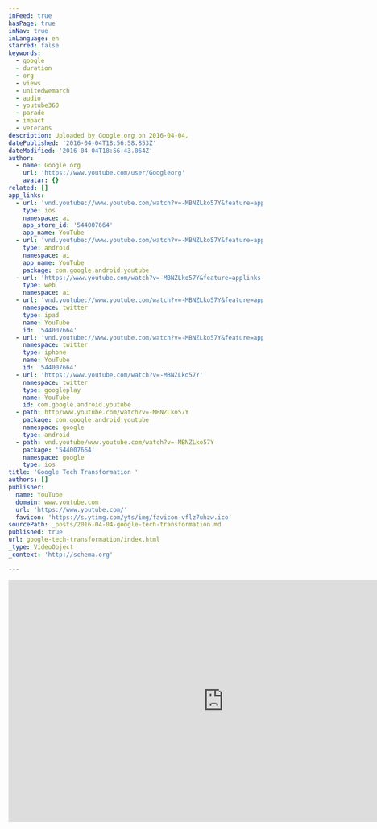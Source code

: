 ```yaml
---
inFeed: true
hasPage: true
inNav: true
inLanguage: en
starred: false
keywords:
  - google
  - duration
  - org
  - views
  - unitedwemarch
  - audio
  - youtube360
  - parade
  - impact
  - veterans
description: Uploaded by Google.org on 2016-04-04.
datePublished: '2016-04-04T18:56:58.853Z'
dateModified: '2016-04-04T18:56:43.064Z'
author:
  - name: Google.org
    url: 'https://www.youtube.com/user/Googleorg'
    avatar: {}
related: []
app_links:
  - url: 'vnd.youtube://www.youtube.com/watch?v=-MBNZLko57Y&feature=applinks'
    type: ios
    namespace: ai
    app_store_id: '544007664'
    app_name: YouTube
  - url: 'vnd.youtube://www.youtube.com/watch?v=-MBNZLko57Y&feature=applinks'
    type: android
    namespace: ai
    app_name: YouTube
    package: com.google.android.youtube
  - url: 'https://www.youtube.com/watch?v=-MBNZLko57Y&feature=applinks'
    type: web
    namespace: ai
  - url: 'vnd.youtube://www.youtube.com/watch?v=-MBNZLko57Y&feature=applinks'
    namespace: twitter
    type: ipad
    name: YouTube
    id: '544007664'
  - url: 'vnd.youtube://www.youtube.com/watch?v=-MBNZLko57Y&feature=applinks'
    namespace: twitter
    type: iphone
    name: YouTube
    id: '544007664'
  - url: 'https://www.youtube.com/watch?v=-MBNZLko57Y'
    namespace: twitter
    type: googleplay
    name: YouTube
    id: com.google.android.youtube
  - path: http/www.youtube.com/watch?v=-MBNZLko57Y
    package: com.google.android.youtube
    namespace: google
    type: android
  - path: vnd.youtube/www.youtube.com/watch?v=-MBNZLko57Y
    package: '544007664'
    namespace: google
    type: ios
title: 'Google Tech Transformation '
authors: []
publisher:
  name: YouTube
  domain: www.youtube.com
  url: 'https://www.youtube.com/'
  favicon: 'https://s.ytimg.com/yts/img/favicon-vflz7uhzw.ico'
sourcePath: _posts/2016-04-04-google-tech-transformation.md
published: true
url: google-tech-transformation/index.html
_type: VideoObject
_context: 'http://schema.org'

---
```

<iframe src="https://cdn.embedly.com/widgets/media.html?src=https%3A%2F%2Fwww.youtube.com%2Fembed%2F-MBNZLko57Y%3Ffeature%3Doembed&amp;url=https%3A%2F%2Fwww.youtube.com%2Fwatch%3Fv%3D-MBNZLko57Y&amp;image=https%3A%2F%2Fi.ytimg.com%2Fvi%2F-MBNZLko57Y%2Fhqdefault.jpg&amp;key=b7d04c9b404c499eba89ee7072e1c4f7&amp;type=text%2Fhtml&amp;schema=youtube" width="854" height="480" scrolling="no" frameborder="0" allowfullscreen="allowfullscreen" style=""></iframe>